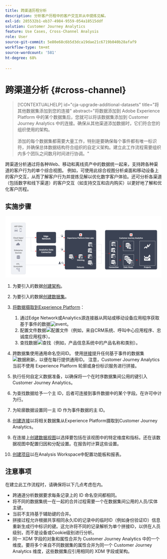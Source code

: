 ```yaml
---
title: 跨渠道历程分析
description: 分析客户历程中的客户交互并从中提炼见解。
exl-id: 285532b1-eb37-4984-9559-054a18515ddf
solution: Customer Journey Analytics
feature: Use Cases, Cross-Channel Analysis
role: User
source-git-commit: 5e80e68c6b5d3dca19dae21c6719b040b28afaf9
workflow-type: tm+mt
source-wordcount: '581'
ht-degree: 68%

---
```


# 跨渠道分析 {#cross-channel}

<!-- markdownlint-disable MD034 -->

>[!CONTEXTUALHELP]
>id="cja-upgrade-additional-datasets"
>title="将其他数据集添加到您的连接"
>abstract="将数据添加到 Adobe Experience Platform 中的某个数据集后，您就可以将该数据集添加到 Customer Journey Analytics 中的连接。确保从其他渠道添加数据时，它们符合您的组织使用的架构。<br><br>添加的每个数据集都需要大量工作，特别是要确保每个事件都有唯一标识符，并确保总体数据结构符合组织的自定义架构。建立此工作流程需要组织内多个团队之间数月时间进行协调。"

<!-- markdownlint-enable MD034 -->

跨渠道分析通过将各种Web、移动和离线资产中的数据统一起来，支持跨各种渠道的客户行为的单个综合视图。 例如，可使用此综合视图分析桌面和移动设备上的客户交互，从而了解客户行为并提炼见解以优化数字客户体验。还可分析各渠道（包括数字和线下渠道）的客户交互（如支持交互和店内购买）以更好地了解和优化客户历程。

## 实施步骤

![此部分所述的实施步骤流程。](../assets/cca-architecture.png)

1. 为要引入的数据[创建架构](https://experienceleague.adobe.com/docs/experience-platform/xdm/tutorials/create-schema-ui.html?lang=zh-Hans)。
1. 为要引入的数据[创建数据集](https://experienceleague.adobe.com/docs/platform-learn/tutorials/data-ingestion/create-datasets-and-ingest-data.html)。
1. [将数据摄取到Experience Platform](https://experienceleague.adobe.com/docs/platform-learn/tutorials/data-ingestion/understanding-data-ingestion.html)：
   1. 通过Edge Network或Analytics源连接器从网站或移动设备应用程序获取基于事件的数据![event](https://spectrum.adobe.com/static/icons/workflow_18/Smock_Events_18_N.svg)。
   2. 配置文件数据![配置文件](https://spectrum.adobe.com/static/icons/workflow_18/Smock_User_18_N.svg)（例如，来自CRM系统、呼叫中心应用程序、忠诚度应用程序）。
   3. 查找数据![查找](https://spectrum.adobe.com/static/icons/workflow_18/Smock_Search_18_N.svg)（例如，产品信息系统中的产品名称和类别）。

1. 跨数据集使用通用命名空间ID。 使用[拼接](../../stitching/overview.md)提升任何基于事件的数据集![数据刷新](https://spectrum.adobe.com/static/icons/workflow_18/Smock_DataRefresh_18_N.svg)，以便在每行提供通用ID。 注意，Customer Journey Analytics 当前不使用 Experience Platform 轮廓或身份标识服务进行拼接。
1. 执行任何自定义数据准备，以确保将一个在时序数据集间公用的键引入 Customer Journey Analytics。
1. 为查找数据给予一个主 ID，后者可连接到事件数据中的某个字段。在许可中计为行。
1. 为轮廓数据设置同一主 ID 作为事件数据的主 ID。
1. [创建连接](../../connections/overview.md)以将相关数据集从Experience Platform摄取到Customer Journey Analytics。
1. 在连接上[创建数据视图](/help/data-views/create-dataview.md)以选择要包括在该视图中的特定维度和指标。还在该数据视图中配置归因和分配设置。在报告时计算这些设置。
1. [创建项目](/help/analysis-workspace/home.md)以在Analysis Workspace中配置功能板和报表。

## 注意事项

在建立此工作流程时，请确保将以下几点考虑在内。

* 跨通道分析数据要求每条记录上的 ID 命名空间都相同。
* 将不同的数据集统一在一起的合并过程需要一个在数据集间公用的人员/实体主键。
* 当前不支持基于辅助键的合并。
* 拼接过程允许根据共享相同永久ID的记录中的临时ID（例如身份验证ID）信息重新生成行中标识的键。这允许将不同的记录解析为单个拼接ID，以供在人员级别，而不是设备或Cookie级别进行分析。
* 同一 XDM 字段的对象和属性合并为 Customer Journey Analytics 中的一个维度。要将多个来自不同数据集的属性合并为同一个 Customer Journey Analytics 维度，这些数据集应引用相同的 XDM 字段或架构。

